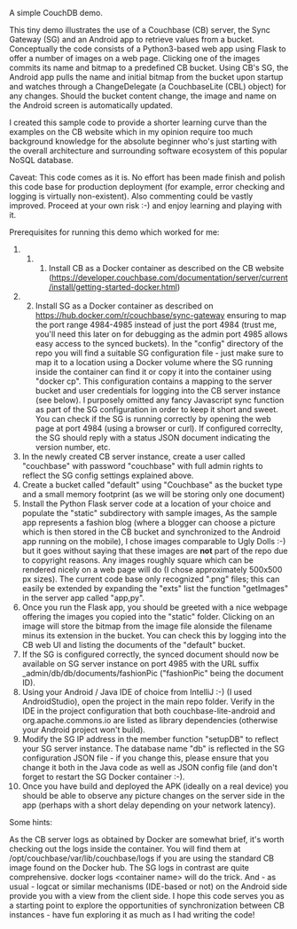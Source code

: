 A simple CouchDB demo.

This tiny demo illustrates the use of a Couchbase (CB) server, the Sync Gateway (SG) and an Android app to retrieve values from a bucket. Conceptually the code consists of a Python3-based web app using Flask to offer a number of images on a web page. Clicking one of the images commits its name and bitmap to a predefined CB bucket.  Using CB's  SG, the Android app pulls the name and initial bitmap from the bucket upon startup and watches through a ChangeDelegate (a CouchbaseLite (CBL) object) for any changes. Should the bucket content change, the image and name on the Android screen is automatically updated.

I created this sample code to provide a shorter learning curve than the examples on the CB website which in my opinion require too much background knowledge for the absolute beginner who's just starting with the overall architecture and surrounding software ecosystem of this popular NoSQL database. 

Caveat: This code comes as it is. No effort has been made  finish and polish this code base for production deployment (for example, error checking and logging is virtually non-existent). Also commenting could be vastly improved. Proceed at your own risk :-) and enjoy learning and playing with it.
 
Prerequisites for running this demo which worked for me:

1. 1. 1. Install CB as a Docker container as described on the CB website (https://developer.couchbase.com/documentation/server/current/install/getting-started-docker.html)
2. 2.  Install SG as a Docker container as described on https://hub.docker.com/r/couchbase/sync-gateway ensuring to map the port range 4984-4985 instead of just the port 4984 (trust me, you'll need this later on for debugging as the admin port 4985 allows easy access to the synced buckets). In the "config" directory of the repo you will find a suitable SG configuration file - just make sure to map it to a location using a Docker volume where the SG running inside the container can find it or copy it into the container using "docker cp". This configuration contains a mapping to the server bucket and user credentials for logging into the CB server instance (see below). I purposely omitted any fancy  Javascript sync function as part of the SG configuration in order to keep it short and sweet. You can check if the SG is running correctly by opening the web page at port 4984 (using a browser or curl). If configured correclty, the SG should reply with a status JSON document indicating the version number, etc.
3. In the newly created CB server instance, create a user called "couchbase" with password "couchbase" with full admin rights to reflect the SG config settings explained above.
4. Create a bucket called "default" using "Couchbase" as the bucket type and a small memory footprint (as we will be storing only one document)
5. Install the Python Flask server code at a location of your choice and populate the "static" subdirectory with sample images, As the sample app represents a fashion blog (where a blogger can choose a picture which is then stored in the CB bucket and synchronized to the Android app running on the mobile), I chose images comparable to Ugly Dolls :-) but it goes without saying that these images are **not** part of the repo due to copyright reasons. Any images roughly square which can be rendered nicely on a web page will do (I chose approximately 500x500 px sizes). The current code base only recognized ".png" files; this can easily be extended by expanding the "exts" list the function "getImages" in the server app called "app,py".
6. Once you run the Flask app, you should be greeted with a nice webpage offering the images you copied into the "static" folder. Clicking on an image will store the bitmap from the image file alonside the filename minus its extension in the bucket. You can check this by logging into the CB web UI and listing the documents of the "default" bucket.
7. If the SG is configured correctly, the synced document should now be available on SG server instance on port 4985 with the URL suffix _admin/db/db/documents/fashionPic ("fashionPic" being the document ID).
8. Using your Android / Java IDE of choice from IntelliJ :-) (I used AndroidStudio), open the project in the main repo folder. Verify in the IDE in the project configuration that both couchbase-lite-android and org.apache.commons.io are listed as library dependencies (otherwise your Android project won't build).
9. Modify the SG IP address in the member function "setupDB" to reflect your SG server instance. The database name "db" is reflected in the SG configuration JSON file - if you change this, please ensure that you change it both in the Java code as well as JSON config file (and don't forget to restart the SG Docker container :-).
10. Once you have build and deployed the APK (ideally on a real device) you should be able to observe any picture changes on the server side in the app (perhaps with a short delay depending on your network latency). 

Some hints:

As the CB server logs as obtained by Docker are somewhat brief, it's worth checking out the logs inside the container. You will find them at /opt/couchbase/var/lib/couchbase/logs if you are using the standard CB image found on the Docker hub.
The SG logs in contrast are quite comprehensive. docker logs <container name\> will do the trick.
And - as usual - logcat or similar mechanisms (IDE-based or not) on the Android side provide you with a view from the client side. 
I hope this code serves you as a starting point to explore the opportunities of synchronization between CB instances - have fun exploring it as much as I had writing the code!
